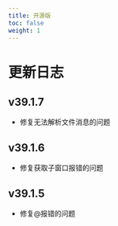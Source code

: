 ```yaml
---
title: 开源版
toc: false
weight: 1
---
```

# 更新日志

## v39.1.7

- 修复无法解析文件消息的问题

## v39.1.6

- 修复获取子窗口报错的问题

## v39.1.5

- 修复@报错的问题
